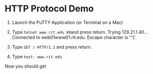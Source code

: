 # HTTP Protocol Demo 

1. Launch the PuTTY Application (or Terminal on a Mac)

2. Type `telnet www.rit.edu 80`and press return.
Trying 129.21.1.40...
Connected to web01www01.rit.edu.
Escape character is '^]'.

3. Type `GET / HTTP/1.1` and press return.

4. Type `host: www.rit.edu`

Now you should get 
